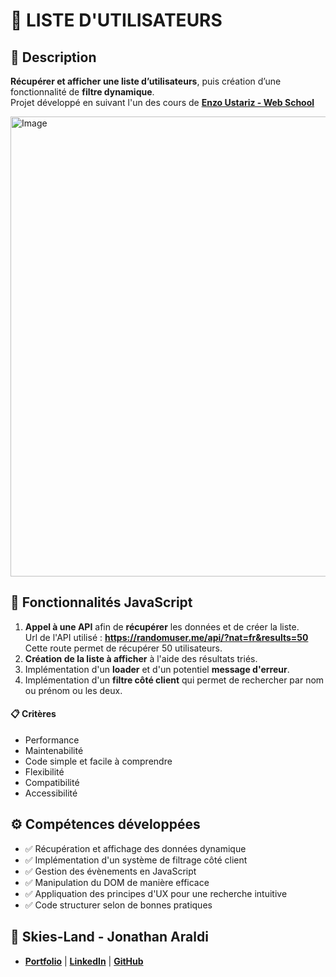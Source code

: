 # 👨 LISTE D'UTILISATEURS

## 📖 Description
**Récupérer et afficher une liste d’utilisateurs**, puis création d’une fonctionnalité de **filtre dynamique**.<br>
Projet développé en suivant l'un des cours de **[Enzo Ustariz - Web School](https://www.udemy.com/user/ustariz-enzo/)**

<img width="1435" height="736" alt="Image" src="https://github.com/user-attachments/assets/3156bcc1-3cd2-4224-928a-d2086387ff0f" />

## 🔧 Fonctionnalités JavaScript
1. **Appel à une API** afin de **récupérer** les données et de créer la liste.<br>
  Url de l'API utilisé : **https://randomuser.me/api/?nat=fr&results=50** <br>
  Cette route permet de récupérer 50 utilisateurs.
2. **Création de la liste à afficher** à l'aide des résultats triés.
3. Implémentation d'un **loader** et d'un potentiel **message d'erreur**.
4. Implémentation d'un **filtre côté client** qui permet de rechercher par nom ou prénom ou les deux.

#### 📋 Critères
- Performance
- Maintenabilité
- Code simple et facile à comprendre
- Flexibilité
- Compatibilité
- Accessibilité

## ⚙️ Compétences développées
- ✅ Récupération et affichage des données dynamique
- ✅ Implémentation d'un système de filtrage côté client
- ✅ Gestion des évènements en JavaScript
- ✅ Manipulation du DOM de manière efficace
- ✅ Appliquation des principes d'UX pour une recherche intuitive
- ✅ Code structurer selon de bonnes pratiques

## 👤 Skies-Land - Jonathan Araldi
- **[Portfolio](https://portfolio-jonathan-araldi.netlify.app/)** | **[LinkedIn](https://www.linkedin.com/in/jonathan-araldi/)** | **[GitHub](https://github.com/Skies-Land)**